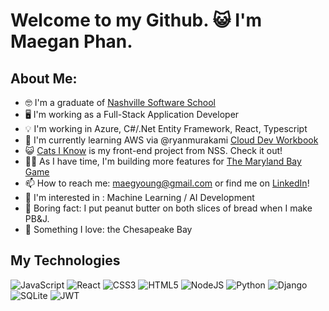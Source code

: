 # Welcome to my Github. 😺 I'm Maegan Phan. 

## About Me:

- 🤓 I'm a graduate of [Nashville Software School](https://nashvillesoftwareschool.com/)
- 🖥️ I'm working as a Full-Stack Application Developer
- 💡 I'm working in Azure, C#/.Net Entity Framework, React, Typescript
- 📖 I'm currently learning AWS via @ryanmurakami [Cloud Dev Workbook](https://www.ryanlewis.dev/workbook/)
- 😺 [Cats I Know](https://github.com/MaeYoungPhan/cats-I-know) is my front-end project from NSS. Check it out!
- 👩‍💻 As I have time, I'm building more features for [The Maryland Bay Game](https://github.com/MaeYoungPhan/MdBayGameReact)
- 📫 How to reach me: maegyoung@gmail.com or find me on [LinkedIn](https://www.linkedin.com/in/maeyoungphan/)!
- 🤖 I'm interested in : Machine Learning / AI Development
- 🍞 Boring fact: I put peanut butter on both slices of bread when I make PB&J.
- 🦀 Something I love: the Chesapeake Bay

## My Technologies

![JavaScript](https://img.shields.io/badge/javascript-%23323330.svg?style=for-the-badge&logo=javascript&logoColor=%23F7DF1E) ![React](https://img.shields.io/badge/react-%2320232a.svg?style=for-the-badge&logo=react&logoColor=%2361DAFB) ![CSS3](https://img.shields.io/badge/css3-%231572B6.svg?style=for-the-badge&logo=css3&logoColor=white) ![HTML5](https://img.shields.io/badge/html5-%23E34F26.svg?style=for-the-badge&logo=html5&logoColor=white) ![NodeJS](https://img.shields.io/badge/node.js-6DA55F?style=for-the-badge&logo=node.js&logoColor=white) ![Python](https://img.shields.io/badge/python-3670A0?style=for-the-badge&logo=python&logoColor=ffdd54) ![Django](https://img.shields.io/badge/django-%23092E20.svg?style=for-the-badge&logo=django&logoColor=white) ![SQLite](https://img.shields.io/badge/sqlite-%2307405e.svg?style=for-the-badge&logo=sqlite&logoColor=white)
![JWT](https://img.shields.io/badge/JWT-black?style=for-the-badge&logo=JSON%20web%20tokens)
<!--
**MaeYoungPhan/maeyoungphan** is a ✨ _special_ ✨ repository because its `README.md` (this file) appears on your GitHub profile.

Here are some ideas to get you started:
